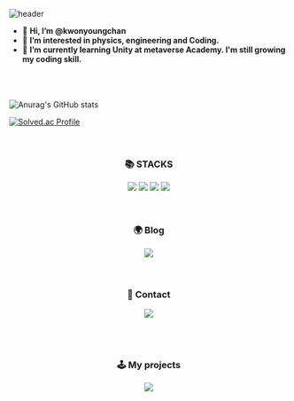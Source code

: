 ![header](https://capsule-render.vercel.app/api?type=waving&color=auto&height=250&text=Kwon%20Young%20Chan&fontSize=90)




- 👋 **Hi, I’m @kwonyoungchan**
- 👀 **I’m interested in physics, engineering and Coding.** 
- 🌱 **I’m currently learning Unity at metaverse Academy. I'm still growing my coding skill.**  
  <br/> 
  <br/> 
  <br/>

![Anurag's GitHub stats](https://github-readme-stats.vercel.app/api?username=kwonyoungchan&show_icons=true&theme=radical)

[![Solved.ac Profile](http://mazassumnida.wtf/api/generate_badge?boj=kyckyc0530)](https://solved.ac/백준아이디)
  <br/> 
  <br/> 
  <br/>
<div align=center><h3>📚 STACKS</h3></div>


<div align=center> 
  <img src="https://img.shields.io/badge/.NET-512BD4?style=for-the-badge&logo=.NET&logoColor=white"> 
  <img src="https://img.shields.io/badge/Unity-181717?style=for-the-badge&logo=Unity&logoColor=white"> 
  <img src="https://img.shields.io/badge/github-181717?style=for-the-badge&logo=github&logoColor=white">
  <img src="https://img.shields.io/badge/git-F05032?style=for-the-badge&logo=git&logoColor=white">
  <br>
  <br/> 
  <br/>  
<div align=center><h3>🌍 Blog</h3></div>
  <div align=center> 
  <a href="https://velog.io/@kyckyc0530"><img src="https://img.shields.io/badge/Velog-20C997?style=for-the-badge&logo=Velog&logoColor=white&link=https://velog.io/@kyckyc0530"/></a>  
  <br/> 
  <br/> 
  <br/>    
  
<div align=center><h3>📧 Contact</h3></div>
  <div align=center> 
  <a href="mailto:kyckyc0530@gmail.com"><img src="https://img.shields.io/badge/Gmail-EA4335?style=for-the-badge&logo=Gmail&logoColor=white"/></a>  
  <br>
  <br/> 
  <br/> 
  <br/>
<div align=center><h3>🕹️ My projects</h3></div>
  <div align=center> 
  <a href="https://github.com/kwonyoungchan/MidnightCamp" ><img src="https://img.shields.io/badge/Github-MidnightCamp-blueviolet?style=for-the-badge&logo=GitHub&logoColor=white&link=https://github.com/kwonyoungchan/MidnightCamp"></a>
  <br>
    








